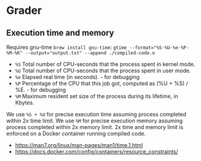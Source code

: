 # Grader

## Execution time and memory

Requires gnu-time `brew install gnu-time`: `gtime --format="%S-%U-%e-%P-%M-%K" --output="output.txt" --append ./compiled-code.o`

- `%S` Total number of CPU-seconds that the process spent in kernel mode.
- `%U` Total number of CPU-seconds that the process spent in user mode.
- `%e` Elapsed real time (in seconds). - for debugging
- `%P` Percentage of the CPU that this job got, computed as (%U + %S) / %E. - for debugging
- `%M` Maximum resident set size of the process during its lifetime, in Kbytes.

We use `%S + %U` for precise execution time assuming process completed within 2x time limit. We use `%M` for precise
execution memory assuming process completed within 2x memory limit. 2x time and memory limit is enforced on a Docker
container running complied code.

- https://man7.org/linux/man-pages/man1/time.1.html
- https://docs.docker.com/config/containers/resource_constraints/
